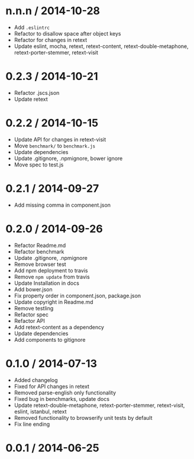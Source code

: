 
n.n.n / 2014-10-28
==================

 * Add `.eslintrc`
 * Refactor to disallow space after object keys
 * Refactor for changes in retext
 * Update eslint, mocha, retext, retext-content, retext-double-metaphone, retext-porter-stemmer, retext-visit

0.2.3 / 2014-10-21
==================

 * Refactor .jscs.json
 * Update retext

0.2.2 / 2014-10-15
==================

 * Update API for changes in retext-visit
 * Move `benchmark/` to `benchmark.js`
 * Update dependencies
 * Update .gitignore, .npmignore, bower ignore
 * Move spec to test.js

0.2.1 / 2014-09-27
==================

 * Add missing comma in component.json

0.2.0 / 2014-09-26
==================

 * Refactor Readme.md
 * Refactor benchmark
 * Update .gitignore, .npmignore
 * Remove browser test
 * Add npm deployment to travis
 * Remove `npm update` from travis
 * Update Installation in docs
 * Add bower.json
 * Fix property order in component.json, package.json
 * Update copyright in Readme.md
 * Remove testling
 * Refactor spec
 * Refactor API
 * Add retext-content as a dependency
 * Update dependencies
 * Add components to gitignore

0.1.0 / 2014-07-13
==================

 * Added changelog
 * Fixed for API changes in retext
 * Removed parse-english only functionality
 * Fixed bug in benchmarks, update docs
 * Update retext-double-metaphone, retext-porter-stemmer, retext-visit, eslint, istanbul, retext
 * Removed functionality to browserify unit tests by default
 * Fix line ending

0.0.1 / 2014-06-25
==================
